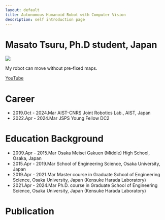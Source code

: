 ```yaml
---
layout: default
title: Autonomous Humanoid Robot with Computer Vision
description: self introduction page
---
```


# Masato Tsuru, Ph.D student, Japan

[![](https://img.youtube.com/vi/G4TL71bgmY4/0.jpg)](https://www.youtube.com/watch?v=G4TL71bgmY4)

My robot can move without pre-fixed maps.

[YouTube](https://www.youtube.com/@masatotsuru558)

# Career

* 2019.Oct - 2024.Mar AIST-CNRS Joint Robotics Lab., AIST, Japan
* 2022.Apr - 2024.Mar JSPS Young Fellow DC2

# Education Background

* 2009.Apr - 2015.Mar Osaka Meisei Gakuen (Middle) High School, Osaka, Japan
* 2015.Apr - 2019.Mar School of Engineering Science, Osaka University, Japan
* 2019.Apr - 2021.Mar Master course in Graduate School of Engineering Science, Osaka University, Japan (Kensuke Harada Laboratory)
* 2021.Apr - 2024.Mar Ph.D. course in Graduate School of Engineering Science, Osaka University, Japan (Kensuke Harada Laboratory)

# Publication

